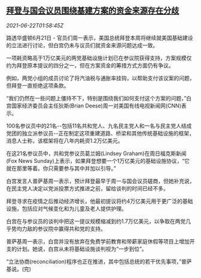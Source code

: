 <!--1624329063000-->
[拜登与国会议员围绕基建方案的资金来源存在分歧](https://cn.reuters.com/article/us-biden-infrastructure-plan-funding-062-idCNKCS2DY05T)
------

<div><i>2021-06-22T01:58:45Z</i></div><p>路透华盛顿6月21日 - 官员们周一表示，美国总统拜登本周将继续就美国基础建设的立法进行讨论，但白宫仍未与议员们就资金来源问题达成一致。</p><p>一项耗资略高于1万亿美元的两党基础设施计划已在参议院获得支持，方案规模仅约为拜登原本提议的四分之一，但在方案资金的筹措方式方面仍有争议。</p><p>例如，两党小组的成员讨论了将汽油税与通胀率挂钩，以帮助支付该议案的问题，但拜登一直拒绝这项条款。</p><p>“我们仍然在一些问题上僵持不下，特别是围绕我们如何支付这个方案的问题，”白宫国家经济委员会主任狄斯(Brian Deese)周一对美国有线电视新闻网(CNN)表示。</p><p>100名参议员中的21名--包括11名共和党人、九名民主党人和一名与民主党人结成党团的独立派参议员--正在制定这项重建道路、桥梁和其他传统基础设施的框架，消息人士称，该框架将在八年内耗资1.2万亿美元。</p><p>在这21名参议员中，共和党参议员葛兰姆(Lindsey Graham)在周日福克斯新闻(Fox News Sunday)上表示，如果拜登想要一个1万亿美元的基础设施协议，“它就在那里等着。你只需要参与其中并加以引导。”</p><p>白宫发言人普萨基周一表示，预计拜登最早于周一与国会议员磋商，但她补充说，在民主党人决定以党派投票方式推进之前，留给谈判的时间已经不多。</p><p>拜登寻求在疫情之后推动经济增长，他最初提议将约4万亿美元用于更广泛的基础设施，包括应对气候变化和为儿童及老人提供护理。</p><p>白宫在与参议员的谈判中把这一提议规模缩减到约1.7万亿美元，以争取在两党几乎势均力敌的参议院中赢得共和党的支持。</p><p>普萨基周一表示，白宫并没有放弃在免费学前教育和带薪家庭休假等项目上增加开支的计划。她说，白宫从未将基础设施谈判视为“一步到位”。</p><p>“立法协商(reconciliation)程序也正在推进，其中包括总统的若干优先事项，”普萨基说。(完)</p>
